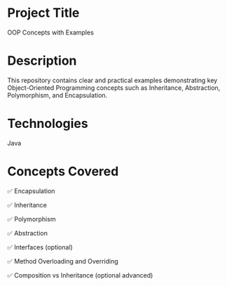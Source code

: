 # Project Title
OOP Concepts with Examples

# Description
This repository contains clear and practical examples demonstrating key Object-Oriented Programming concepts such as Inheritance, Abstraction, Polymorphism, and Encapsulation.

# Technologies
Java 

# Concepts Covered
✅ Encapsulation

✅ Inheritance

✅ Polymorphism

✅ Abstraction

✅ Interfaces (optional)

✅ Method Overloading and Overriding

✅ Composition vs Inheritance (optional advanced)
